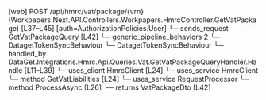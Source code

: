 [web] POST /api/hmrc/vat/package/{vrn}  (Workpapers.Next.API.Controllers.Workpapers.HmrcController.GetVatPackage)  [L37–L45] [auth=AuthorizationPolicies.User]
  └─ sends_request GetVatPackageQuery [L42]
    └─ generic_pipeline_behaviors 2
      └─ DatagetTokenSyncBehaviour
      └─ DatagetTokenSyncBehaviour
    └─ handled_by DataGet.Integrations.Hmrc.Api.Queries.Vat.GetVatPackageQueryHandler.Handle [L11–L39]
      └─ uses_client HmrcClient [L24]
      └─ uses_service HmrcClient
        └─ method GetVatLiabilities [L24]
      └─ uses_service RequestProcessor
        └─ method ProcessAsync [L26]
  └─ returns VatPackageDto [L42]

